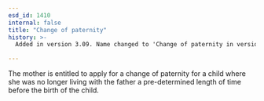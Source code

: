 ```yaml
---
esd_id: 1410
internal: false
title: "Change of paternity"
history: >-
  Added in version 3.09. Name changed to 'Change of paternity in version 4.00.

---
```


The mother is entitled to apply for a change of paternity for a child where she was no longer living with the father a pre-determined length of time before the birth of the child.   

